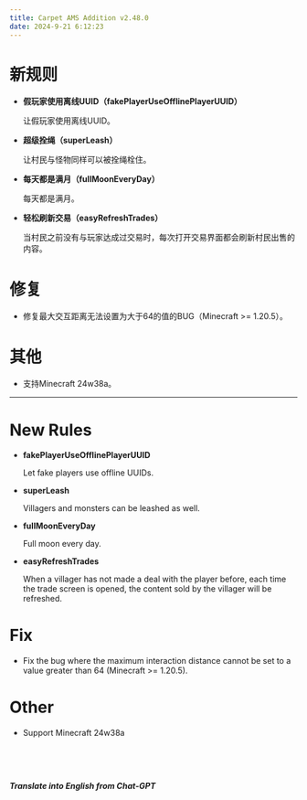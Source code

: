 ```yaml
---
title: Carpet AMS Addition v2.48.0
date: 2024-9-21 6:12:23
---
```


# 新规则

- **假玩家使用离线UUID（fakePlayerUseOfflinePlayerUUID）**

  让假玩家使用离线UUID。
  
- **超级拴绳（superLeash）**

  让村民与怪物同样可以被拴绳栓住。
  
- **每天都是满月（fullMoonEveryDay）**

  每天都是满月。
  
- **轻松刷新交易（easyRefreshTrades）**

  当村民之前没有与玩家达成过交易时，每次打开交易界面都会刷新村民出售的内容。




# 修复

- 修复最大交互距离无法设置为大于64的值的BUG（Minecraft >= 1.20.5）。



# 其他

- 支持Minecraft 24w38a。



---



# New Rules

- **fakePlayerUseOfflinePlayerUUID**

  Let fake players use offline UUIDs.
  
- **superLeash**

  Villagers and monsters can be leashed as well.

- **fullMoonEveryDay**

  Full moon every day.

- **easyRefreshTrades**

  When a villager has not made a deal with the player before, each time the trade screen is opened, the content sold by the villager will be refreshed.



# Fix

- Fix the bug where the maximum interaction distance cannot be set to a value greater than 64 (Minecraft >= 1.20.5).



# Other

- Support Minecraft 24w38a

&emsp;

&emsp;

***Translate into English from Chat-GPT***

